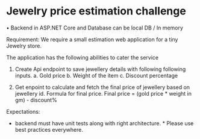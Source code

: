 # Jewelry price estimation challenge
• Backend in ASP.NET Core and Database can be local DB / In memory

Requirement:
We require a small estimation web application for a tiny Jewelry store.

The application has the following abilities to cater the service

1. Create Api endpoint to save jewellery details with following following inputs.
    a. Gold price
    b. Weight of the item
    c. Discount percentage

2. Get enpoint to calculate and fetch the final price of jewellery based on jewellery id. Formula for final price. Final price = (gold price * weight in gm) - discount%

Expectations:
* backend must have unit tests along with right architecture. * Please use best practices everywhere.
